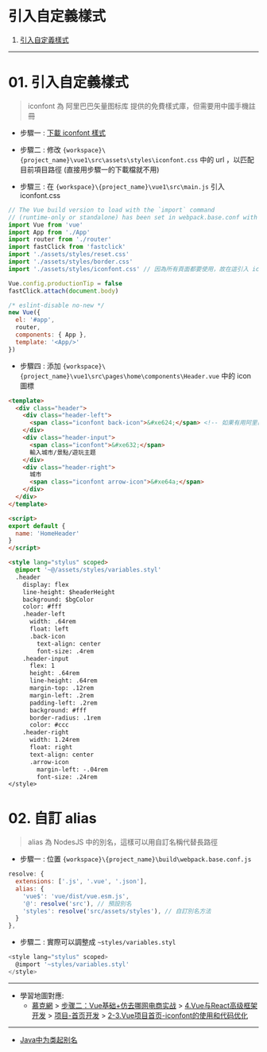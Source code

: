 <h1>引入自定義樣式</h1>

1. [引入自定義樣式](#s1)
   
---

# 01. 引入自定義樣式<span id="s1"/>

> iconfont 為 阿里巴巴矢量图标库 提供的免費樣式庫，但需要用中國手機註冊

- 步驟一 : [下載 iconfont 樣式](./doc/iconfont.zip)

- 步驟二 : 修改 `{workspace}\{project_name}\vue1\src\assets\styles\iconfont.css` 中的 url ，以匹配目前項目路徑 (直接用步驟一的下載檔就不用)

- 步驟三 : 在 `{workspace}\{project_name}\vue1\src\main.js` 引入 iconfont.css

```js
// The Vue build version to load with the `import` command
// (runtime-only or standalone) has been set in webpack.base.conf with an alias.
import Vue from 'vue'
import App from './App'
import router from './router'
import fastClick from 'fastclick'
import './assets/styles/reset.css'
import './assets/styles/border.css'
import './assets/styles/iconfont.css' // 因為所有頁面都要使用，故在這引入 iconfont

Vue.config.productionTip = false
fastClick.attach(document.body)

/* eslint-disable no-new */
new Vue({
  el: '#app',
  router,
  components: { App },
  template: '<App/>'
})
```

- 步驟四 : 添加 `{workspace}\{project_name}\vue1\src\pages\home\components\Header.vue` 中的 icon 圖標

```html
<template>
  <div class="header">
    <div class="header-left">
      <span class="iconfont back-icon">&#xe624;</span> <!-- 如果有用阿里巴巴矢量图标库的話，此碼可以在裡面複製 -->
    </div>
    <div class="header-input">
      <span class="iconfont">&#xe632;</span>
      輸入城市/景點/遊玩主题
    </div>
    <div class="header-right">
      城市
      <span class="iconfont arrow-icon">&#xe64a;</span>
    </div>
  </div>
</template>

<script>
export default {
  name: 'HomeHeader'
}
</script>

<style lang="stylus" scoped>
  @import '~@/assets/styles/variables.styl'
  .header
    display: flex
    line-height: $headerHeight
    background: $bgColor
    color: #fff
    .header-left
      width: .64rem
      float: left
      .back-icon
        text-align: center
        font-size: .4rem
    .header-input
      flex: 1
      height: .64rem
      line-height: .64rem
      margin-top: .12rem
      margin-left: .2rem
      padding-left: .2rem
      background: #fff
      border-radius: .1rem
      color: #ccc
    .header-right
      width: 1.24rem
      float: right
      text-align: center
      .arrow-icon
        margin-left: -.04rem
        font-size: .24rem
</style>
```

# 02. 自訂 alias 

> alias 為 NodesJS 中的別名，這樣可以用自訂名稱代替長路徑

- 步驟一 : 位置 `{workspace}\{project_name}\build\webpack.base.conf.js` 

```js
resolve: {
  extensions: ['.js', '.vue', '.json'],
  alias: {
    'vue$': 'vue/dist/vue.esm.js',
    '@': resolve('src'), // 預設別名
    'styles': resolve('src/assets/styles'), // 自訂別名方法
  }
},
```

- 步驟二 : 實際可以調整成 `~styles/variables.styl` 

```js
<style lang="stylus" scoped>
  @import '~styles/variables.styl'
</style>
```

---

- 學習地圖對應: 
  - <u>慕克網</u> > <u>步骤二：Vue基础+仿去哪网电商实战</u> > <u>4.Vue与React高级框架开发</u> > <u>项目-首页开发</u> > <u>2-3.Vue项目首页-iconfont的使用和代码优化</u>
  
---

- [Java中为类起别名](https://www.cnblogs.com/liuqijia/p/11379416.html)